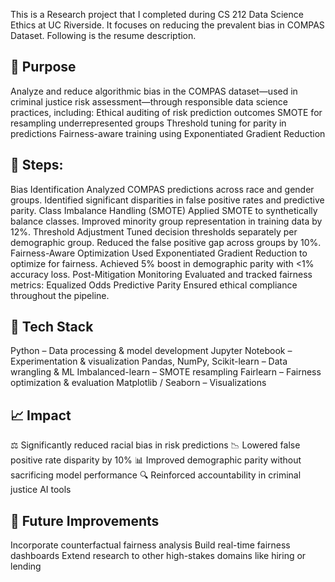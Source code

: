 This is a Research project that I completed during CS 212 Data Science Ethics at UC Riverside. It focuses on reducing the prevalent bias in COMPAS Dataset. Following is the resume description.

## 🧠 Purpose

Analyze and reduce algorithmic bias in the COMPAS dataset—used in criminal justice risk assessment—through responsible data science practices, including:
Ethical auditing of risk prediction outcomes
SMOTE for resampling underrepresented groups
Threshold tuning for parity in predictions
Fairness-aware training using Exponentiated Gradient Reduction

## 🔄 Steps:

Bias Identification
Analyzed COMPAS predictions across race and gender groups.
Identified significant disparities in false positive rates and predictive parity.
Class Imbalance Handling (SMOTE)
Applied SMOTE to synthetically balance classes.
Improved minority group representation in training data by 12%.
Threshold Adjustment
Tuned decision thresholds separately per demographic group.
Reduced the false positive gap across groups by 10%.
Fairness-Aware Optimization
Used Exponentiated Gradient Reduction to optimize for fairness.
Achieved 5% boost in demographic parity with <1% accuracy loss.
Post-Mitigation Monitoring
Evaluated and tracked fairness metrics:
Equalized Odds
Predictive Parity
Ensured ethical compliance throughout the pipeline.

## 🧰 Tech Stack

Python – Data processing & model development
Jupyter Notebook – Experimentation & visualization
Pandas, NumPy, Scikit-learn – Data wrangling & ML
Imbalanced-learn – SMOTE resampling
Fairlearn – Fairness optimization & evaluation
Matplotlib / Seaborn – Visualizations

## 📈 Impact

⚖️ Significantly reduced racial bias in risk predictions
📉 Lowered false positive rate disparity by 10%
📊 Improved demographic parity without sacrificing model performance
🔍 Reinforced accountability in criminal justice AI tools

## 🧩 Future Improvements

Incorporate counterfactual fairness analysis
Build real-time fairness dashboards
Extend research to other high-stakes domains like hiring or lending



